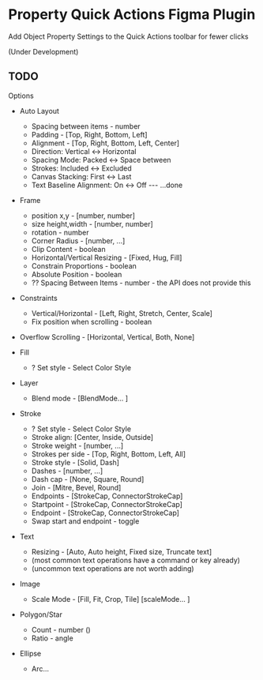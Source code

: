 # Property Quick Actions Figma Plugin
Add Object Property Settings to the Quick Actions toolbar for fewer clicks 

(Under Development)

## TODO
Options
- Auto Layout 
  - Spacing between items - number
  - Padding - [Top, Right, Bottom, Left]
  - Alignment - [Top, Right, Bottom, Left, Center]
  - Direction: Vertical ↔ Horizontal
  - Spacing Mode: Packed ↔ Space between
  - Strokes: Included ↔ Excluded
  - Canvas Stacking: First ↔ Last
  - Text Baseline Alignment: On ↔ Off
  --- ...done
- Frame
  - position x,y - [number, number]
  - size height,width - [number, number]
  - rotation - number
  - Corner Radius - [number, ...]
  - Clip Content - boolean
  - Horizontal/Vertical Resizing - [Fixed, Hug, Fill]
  - Constrain Proportions - boolean
  - Absolute Position - boolean
  - ?? Spacing Between Items - number - the API does not provide this
- Constraints
  - Vertical/Horizontal - [Left, Right, Stretch, Center, Scale]
  - Fix position when scrolling - boolean
- Overflow Scrolling - [Horizontal, Vertical, Both, None]
- Fill
  - ? Set style - Select Color Style
- Layer
  - Blend mode  - [BlendMode... ]
- Stroke    
  - ? Set style - Select Color Style
  - Stroke align: [Center, Inside, Outside]
  - Stroke weight - [number, ...]
  - Strokes per side - [Top, Right, Bottom, Left, All]
  - Stroke style - [Solid, Dash]
  - Dashes - [number, ...]
  - Dash cap - [None, Square, Round]
  - Join - [Mitre, Bevel, Round]
  - Endpoints - [StrokeCap, ConnectorStrokeCap]
  - Startpoint - [StrokeCap, ConnectorStrokeCap]
  - Endpoint - [StrokeCap, ConnectorStrokeCap]
  - Swap start and endpoint - toggle
- Text
  - Resizing - [Auto, Auto height, Fixed size, Truncate text]
  - (most common text operations have a command or key already)
  - (uncommon text operations are not worth adding)
- Image
  - Scale Mode - [Fill, Fit, Crop, Tile] [scaleMode... ]

- Polygon/Star
  - Count - number ()
  - Ratio - angle
- Ellipse
  - Arc...